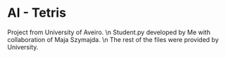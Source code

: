 # AI - Tetris

Project from University of Aveiro. \n
Student.py developed by Me with collaboration of Maja Szymajda. \n
The rest of the files were provided by University.
